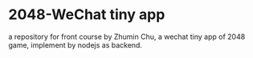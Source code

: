 # 2048-WeChat tiny app
a repository for front course by Zhumin Chu, a wechat tiny app of 2048 game, implement by nodejs as backend.
